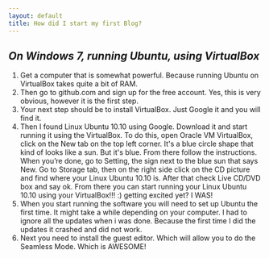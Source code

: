 ```yaml
---
layout: default
title: How did I start my first Blog?
---
```


*On Windows 7, running Ubuntu, using VirtualBox*
--------------------------------------------
<ol>
<li> Get a computer that is somewhat powerful. Because running Ubuntu on VirtualBox takes quite a bit of RAM. </li>
<li> Then go to github.com and sign up for the free account. Yes, this is very obvious, however it is the first step.</li>
<li> Your next step should be to install VirtualBox. Just Google it and you will find it.</li>
<li> Then I found Linux Ubuntu 10.10 using Google. Download it and start running it using the VirtualBox. To do this, open Oracle VM VirtualBox, click on the New tab on the top left corner. It's a blue circle shape that kind of looks like a sun. But it's blue. From there follow the instructions. When you’re done, go to Setting, the sign next to the blue sun that says New. Go to Storage tab, then on the right side click on the CD picture and find where your Linux Ubuntu 10.10 is. After that check Live CD/DVD box and say ok. From there you can start running your Linux Ubuntu 10.10 using your VirtualBox!!! :) getting excited yet? I WAS!</li>
<li> When you start running the software you will need to set up Ubuntu the first time. It might take a while depending on your computer. I had to ignore all the updates when i was done. Because the first time I did the updates it crashed and did not work.</li>
<li> Next you need to install the guest editor. Which will allow you to do the Seamless Mode. Which is AWESOME!</li>

</ol>